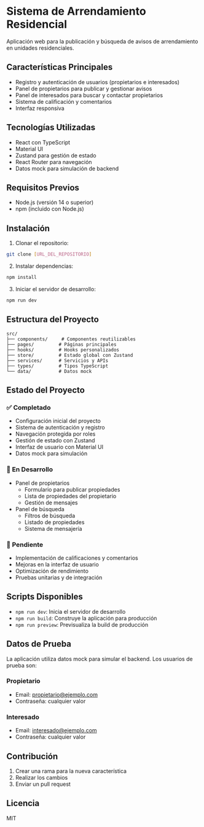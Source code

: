 # Sistema de Arrendamiento Residencial

Aplicación web para la publicación y búsqueda de avisos de arrendamiento en unidades residenciales.

## Características Principales

- Registro y autenticación de usuarios (propietarios e interesados)
- Panel de propietarios para publicar y gestionar avisos
- Panel de interesados para buscar y contactar propietarios
- Sistema de calificación y comentarios
- Interfaz responsiva

## Tecnologías Utilizadas

- React con TypeScript
- Material UI
- Zustand para gestión de estado
- React Router para navegación
- Datos mock para simulación de backend

## Requisitos Previos

- Node.js (versión 14 o superior)
- npm (incluido con Node.js)

## Instalación

1. Clonar el repositorio:
```bash
git clone [URL_DEL_REPOSITORIO]
```

2. Instalar dependencias:
```bash
npm install
```

3. Iniciar el servidor de desarrollo:
```bash
npm run dev
```

## Estructura del Proyecto

```
src/
├── components/     # Componentes reutilizables
├── pages/         # Páginas principales
├── hooks/         # Hooks personalizados
├── store/         # Estado global con Zustand
├── services/      # Servicios y APIs
├── types/         # Tipos TypeScript
└── data/          # Datos mock
```

## Estado del Proyecto

### ✅ Completado
- Configuración inicial del proyecto
- Sistema de autenticación y registro
- Navegación protegida por roles
- Gestión de estado con Zustand
- Interfaz de usuario con Material UI
- Datos mock para simulación

### 🚧 En Desarrollo
- Panel de propietarios
  - Formulario para publicar propiedades
  - Lista de propiedades del propietario
  - Gestión de mensajes
- Panel de búsqueda
  - Filtros de búsqueda
  - Listado de propiedades
  - Sistema de mensajería

### 📝 Pendiente
- Implementación de calificaciones y comentarios
- Mejoras en la interfaz de usuario
- Optimización de rendimiento
- Pruebas unitarias y de integración

## Scripts Disponibles

- `npm run dev`: Inicia el servidor de desarrollo
- `npm run build`: Construye la aplicación para producción
- `npm run preview`: Previsualiza la build de producción

## Datos de Prueba

La aplicación utiliza datos mock para simular el backend. Los usuarios de prueba son:

### Propietario
- Email: propietario@ejemplo.com
- Contraseña: cualquier valor

### Interesado
- Email: interesado@ejemplo.com
- Contraseña: cualquier valor

## Contribución

1. Crear una rama para la nueva característica
2. Realizar los cambios
3. Enviar un pull request

## Licencia

MIT
